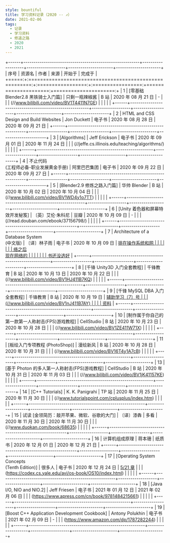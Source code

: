 ```yaml
---
style: bountiful
title: 学习资料记录（2020 -- ↗）
date: 2021-02-06
tags:
  - 记录
  - 学习资料
  - 修道之路
  - 2020
  - 2021
---
```


<div class="records-study-stuff">
<style>
@media only screen and (min-width: 1080px) {
  .markdown-body .records-study-stuff + .table th, .markdown-body .records-study-stuff + .table td { padding-left: 5px; padding-right: 5px; }
  .markdown-body .records-study-stuff + .table th:nth-of-type(1), .markdown-body .records-study-stuff + .table td:nth-of-type(1) { width: 3em; border-right: solid 1px #888; }
  .markdown-body .records-study-stuff + .table th:nth-of-type(2) { width: calc(38 * var(--mdvw) - 3em); }
  .markdown-body .records-study-stuff + .table th:nth-of-type(3) { width: 12%; }
  .markdown-body .records-study-stuff + .table th:nth-of-type(4) { width: 10%; }
  .markdown-body .records-study-stuff + .table th:nth-of-type(5), .markdown-body .records-study-stuff + .table td:nth-of-type(5) { width: 10em; border-left: solid 1px #888; }
  .markdown-body .records-study-stuff + .table th:nth-of-type(6), .markdown-body .records-study-stuff + .table td:nth-of-type(6) { width: calc(40 * var(--mdvw) - 10em); border-left: solid 1px #888; }
}
</style>
</div>

+------+---------------------------------------------------------+-------------------+-------------------+----------------------+----------------------+
| 序号 | 资源名                                                  |       作者        |  来源             |              开始于  |               完成于 |
+=====:+:=======================================================:+:=================:+:=================:+=====================:+=====================:+
|    1 | [零基础 Blender2.8 黑铁骑士入门篇]                      |  只剩一瓶辣椒酱   | B 站              |  2020 年 08 月 21 日 |                    - |
|      | (//www.bilibili.com/video/BV1T4411N7GE)                 |                   |                   |                      |                      |
+------+---------------------------------------------------------+-------------------+-------------------+----------------------+----------------------+
|    2 | HTML and CSS Design and Build Websites                  |    Jon Duckett    | 电子书            |  2020 年 08 月 28 日 |  2020 年 09 月 21 日 |
+------+---------------------------------------------------------+-------------------+-------------------+----------------------+----------------------+
|    3 | [Algorithms]                                            |    Jeff Erickson  | 电子书            |  2020 年 09 月 01 日 |  2020 年 11 月 24 日 |
|      | (//jeffe.cs.illinois.edu/teaching/algorithms/)          |                   |                   |                      |                      |
+------+---------------------------------------------------------+-------------------+-------------------+----------------------+----------------------+
|    4 | 不止代码<br>(工程师必备-职业发展黄金手册)               |   阿里巴巴集团    | 电子书            |  2020 年 09 月 22 日 |  2020 年 09 月 27 日 |
+------+---------------------------------------------------------+-------------------+-------------------+----------------------+----------------------+
|    5 | [Blender2.9 修炼之路入门篇]                             |  华帅 Blender     | B 站              |  2020 年 10 月 02 日 |  2020 年 10 月 04 日 |
|      | (//www.bilibili.com/video/BV1WD4y1o7TT)                 |                   |                   |                      |                      |
+------+---------------------------------------------------------+-------------------+-------------------+----------------------+----------------------+
|    6 | [Unity 着色器和屏幕特效开发秘笈]                        | 〔英〕艾伦·朱科尼 | 豆瓣              |  2020 年 10 月 09 日 |                    - |
|      | (//read.douban.com/ebook/37156798/)                     |                   |                   |                      |                      |
+------+---------------------------------------------------------+-------------------+-------------------+----------------------+----------------------+
|    7 | Architecture of a Database System<br>(中文版)           |  〔译〕林子雨     | 电子书            |  2020 年 10 月 09 日 | <u>排在操作系统和网  |
|      |                                                         |                   |                   |                      | 络之后<br>现在网络的 |
|      |                                                         |                   |                   |                      | 书还没选好</u>       |
+------+---------------------------------------------------------+-------------------+-------------------+----------------------+----------------------+
|    8 | [千锋 Unity3D 入门全套教程]                             |     千锋教育      |  B 站             |  2020 年 10 月 13 日 |  2020 年 10 月 22 日 |
|      | (//www.bilibili.com/video/BV1HJ411B7KQ)                 |                   |                   |                      |                      |
+------+---------------------------------------------------------+-------------------+-------------------+----------------------+----------------------+
|    9 | [千锋 MySQL DBA 入门全套教程]                           |     千锋教育      |  B 站             |  2020 年 10 月 19 日 | <u>辅助学习〔7〕号   |
|      | (//www.bilibili.com/video/BV1nJ411B7AY)                 |                   |                   |                      | 资料</u>             |
+------+---------------------------------------------------------+-------------------+-------------------+----------------------+----------------------+
|   10 | [制作属于你自己的第一款第一人称射击(FPS)游戏教程]       |    CellStudio     |  B 站             |  2020 年 10 月 23 日 |  2020 年 10 月 28 日 |
|      | (//www.bilibili.com/video/BV1ZE411W71X)                 |                   |                   |                      |                      |
+------+---------------------------------------------------------+-------------------+-------------------+----------------------+----------------------+
|   11 | [板绘入门专项教程 (PhotoShop)]                          |     漫绘新风      |  B 站             |  2020 年 10 月 28 日 |  2020 年 10 月 31 日 |
|      | (//www.bilibili.com/video/BV16T4y1A7cB)                 |                   |                   |                      |                      |
+------+---------------------------------------------------------+-------------------+-------------------+----------------------+----------------------+
|   13 | [基于 Photon 的多人第一人称射击(FPS)游戏教程]           |    CellStudio     |  B 站             |  2020 年 10 月 31 日 |  2020 年 11 月 03 日 |
|      | (//www.bilibili.com/video/BV1jK41157KE)                 |                   |                   |                      |                      |
+------+---------------------------------------------------------+-------------------+-------------------+----------------------+----------------------+
|   14 | [C++ Tutorials]                                         |  K. K. Panigrahi  | TP 站             |  2020 年 11 月 25 日 |  2020 年 11 月 30 日 |
|      | (//www.tutorialspoint.com/cplusplus/index.htm)          |                   |                   |                      |                      |
+------+---------------------------------------------------------+-------------------+-------------------+----------------------+----------------------+
|   15 | 试读 [金领简历：敲开苹果、微软、谷歌的大门]             |    〔译〕漆犇     |  多看             |  2020 年 11 月 30 日 |  2020 年 11 月 30 日 |
|      | (//www.duokan.com/book/68635)                           |                   |                   |                      |                      |
+------+---------------------------------------------------------+-------------------+-------------------+----------------------+----------------------+
|   16 | 计算机组成原理                                          |      蒋本珊       | 纸质书            |  2020 年 12 月 01 日 |  2020 年 12 月 21 日 |
+------+---------------------------------------------------------+-------------------+-------------------+----------------------+----------------------+
|   17 | [Operating System Concepts<br>(Tenth Edition)]          |      很多人       | 电子书            |  2020 年 12 月 24 日 |       <u>5/21 章</u> |
|      | (https://codex.cs.yale.edu/avi/os-book/OS10/index.html) |                   |                   |                      |                      |
+------+---------------------------------------------------------+-------------------+-------------------+----------------------+----------------------+
|   18 | [Java I/O, NIO and NIO.2]                               |   Jeff Friesen    | 电子书            |  2021 年 01 月 12 日 |  2021 年 02 月 06 日 |
|      | (https://www.apress.com/cn/book/9781484215661)          |                   |                   |                      |                      |
+------+---------------------------------------------------------+-------------------+-------------------+----------------------+----------------------+
|   19 | [Boost C++ Application Development Cookbook]            |  Antony Polukhin  | 电子书            |  2021 年 02 月 09 日 |                    - |
|      | (https://www.amazon.com/dp/1787282244)                  |                   |                   |                      |                      |
+------+---------------------------------------------------------+-------------------+-------------------+----------------------+----------------------+
